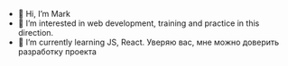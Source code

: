 - 👋 Hi, I’m Mark
- 👀 I’m interested in web development, training and practice in this direction.
- 🌱 I’m currently learning JS, React.
Уверяю вас, мне можно доверить разработку проекта
